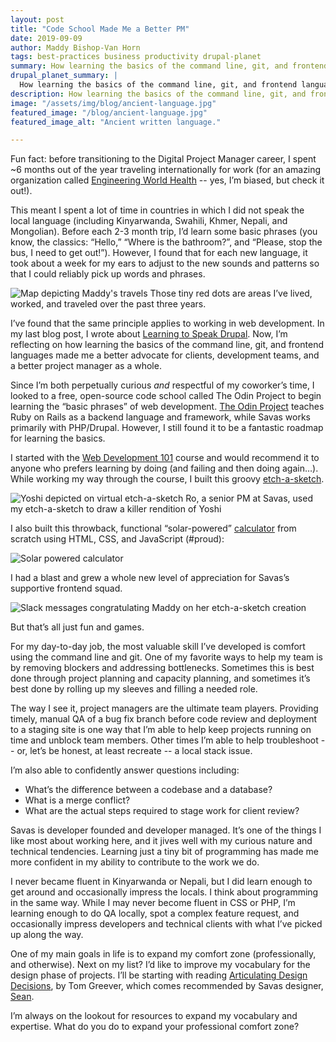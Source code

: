 ```yaml
---
layout: post
title: "Code School Made Me a Better PM"
date: 2019-09-09
author: Maddy Bishop-Van Horn
tags: best-practices business productivity drupal-planet
summary: How learning the basics of the command line, git, and frontend languages made me a better advocate for clients, development teams, and a better project manager.
drupal_planet_summary: |
  How learning the basics of the command line, git, and frontend languages made me a better advocate for clients, development teams, and a better project manager.
description: How learning the basics of the command line, git, and frontend languages made me a better advocate for clients, development teams, and a better project manager.
image: "/assets/img/blog/ancient-language.jpg"
featured_image: "/blog/ancient-language.jpg"
featured_image_alt: "Ancient written language."

---
```


Fun fact: before transitioning to the Digital Project Manager career, I spent ~6 months out of the year traveling internationally for work (for an amazing organization called [Engineering World Health](http://www.ewh.org) -- yes, I’m biased, but check it out!).

This meant I spent a lot of time in countries in which I did not speak the local language (including Kinyarwanda, Swahili, Khmer, Nepali, and Mongolian). Before each 2-3 month trip, I’d learn some basic phrases (you know, the classics: “Hello,” “Where is the bathroom?”, and “Please, stop the bus, I need to get out!”). However, I found that for each new language, it took about a week for my ears to adjust to the new sounds and patterns so that I could reliably pick up words and phrases.


<div class="blog-image-full-width">
<img alt="Map depicting Maddy's travels" src="/assets/img/blog/maddy-travels-map.png">
<span class="caption">Those tiny red dots are areas I’ve lived, worked, and traveled over the past three years.</span>
</div>

I’ve found that the same principle applies to working in web development. In my last blog post, I wrote about [Learning to Speak Drupal](https://savaslabs.com/2019/04/22/top-5-things-to-know-to-speak-drupal.html). Now, I’m reflecting on how learning the basics of the command line, git, and frontend languages made me a better advocate for clients, development teams, and a better project manager as a whole.

Since I’m both perpetually curious _and_ respectful of my coworker’s time, I looked to a free, open-source code school called The Odin Project to begin learning the “basic phrases” of web development. [The Odin Project](https://www.theodinproject.com) teaches Ruby on Rails as a backend language and framework, while Savas works primarily with PHP/Drupal. However, I still found it to be a fantastic roadmap for learning the basics.

I started with the [Web Development 101](https://www.theodinproject.com/courses/web-development-101) course and would recommend it to anyone who prefers learning by doing (and failing and then doing again…). While working my way through the course, I built this groovy [etch-a-sketch](https://maddybvh.github.io/etch-a-sketch/).

<div class="blog-image-large">
<img alt="Yoshi depicted on virtual etch-a-sketch" src="/assets/img/blog/etch-a-sketch.png">
<span class="caption">Ro, a senior PM at Savas, used my etch-a-sketch to draw a killer rendition of Yoshi</span>
</div>

I also built this throwback, functional “solar-powered” [calculator](https://maddybvh.github.io/calculator/) from scratch using HTML, CSS, and JavaScript (#proud):

<div class="blog-image">
<img alt="Solar powered calculator" src="/assets/img/blog/maddy-calculator.png">
</div>

I had a blast and grew a whole new level of appreciation for Savas’s supportive frontend squad.

<div class="blog-image-large">
<img alt="Slack messages congratulating Maddy on her etch-a-sketch creation" src="/assets/img/blog/maddy-front-end-slack.png">
</div>

But that’s all just fun and games.

For my day-to-day job, the most valuable skill I’ve developed is comfort using the command line and git. One of my favorite ways to help my team is by removing blockers and addressing bottlenecks. Sometimes this is best done through project planning and capacity planning, and sometimes it’s best done by rolling up my sleeves and filling a needed role.

The way I see it, project managers are the ultimate team players. Providing timely, manual QA of a bug fix branch before  code review and deployment to a staging site is one way that I’m able to help keep projects running on time and unblock team members. Other times I’m able to help troubleshoot -- or, let’s be honest, at least recreate -- a local stack issue.

I’m also able to confidently answer questions including:
* What’s the difference between a codebase and a database?
* What is a merge conflict?
* What are the actual steps required to stage work for client review?

Savas is developer founded and developer managed. It’s one of the things I like most about working here, and it jives well with my curious nature and technical tendencies. Learning just a tiny bit of programming has made me more confident in my ability to contribute to the work we do.

I never became fluent in Kinyarwanda or Nepali, but I did learn enough to get around and occasionally impress the locals. I think about programming in the same way. While I may never become fluent in CSS or PHP, I’m learning enough to do QA locally, spot a complex feature request, and occasionally impress developers and technical clients with what I’ve picked up along the way.

One of my main goals in life is to expand my comfort zone (professionally, and otherwise). Next on my list? I’d like to improve my vocabulary for the design phase of projects. I’ll be starting with reading [Articulating Design Decisions](https://www.amazon.com/Articulating-Design-Decisions-Communicate-Stakeholders/dp/1491921560), by Tom Greever, which comes recommended by Savas designer, [Sean](https://savaslabs.com/company/sean-oshea/).

I’m always on the lookout for resources to expand my vocabulary and expertise. What do you do to expand your professional comfort zone?

